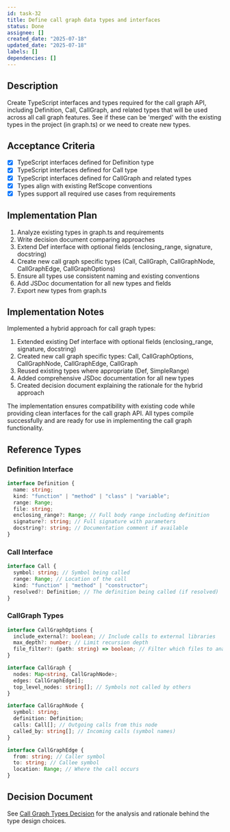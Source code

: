 ```yaml
---
id: task-32
title: Define call graph data types and interfaces
status: Done
assignee: []
created_date: "2025-07-18"
updated_date: "2025-07-18"
labels: []
dependencies: []
---
```


## Description

Create TypeScript interfaces and types required for the call graph API, including Definition, Call, CallGraph, and related types that will be used across all call graph features. See if these can be 'merged' with the existing types in the project (in graph.ts) or we need to create new types.

## Acceptance Criteria

- [x] TypeScript interfaces defined for Definition type
- [x] TypeScript interfaces defined for Call type
- [x] TypeScript interfaces defined for CallGraph and related types
- [x] Types align with existing RefScope conventions
- [x] Types support all required use cases from requirements

## Implementation Plan

1. Analyze existing types in graph.ts and requirements
2. Write decision document comparing approaches
3. Extend Def interface with optional fields (enclosing_range, signature, docstring)
4. Create new call graph specific types (Call, CallGraph, CallGraphNode, CallGraphEdge, CallGraphOptions)
5. Ensure all types use consistent naming and existing conventions
6. Add JSDoc documentation for all new types and fields
7. Export new types from graph.ts

## Implementation Notes

Implemented a hybrid approach for call graph types:

1. Extended existing Def interface with optional fields (enclosing_range, signature, docstring)
2. Created new call graph specific types: Call, CallGraphOptions, CallGraphNode, CallGraphEdge, CallGraph
3. Reused existing types where appropriate (Def, SimpleRange)
4. Added comprehensive JSDoc documentation for all new types
5. Created decision document explaining the rationale for the hybrid approach

The implementation ensures compatibility with existing code while providing clean interfaces for the call graph API. All types compile successfully and are ready for use in implementing the call graph functionality.

## Reference Types

### Definition Interface

```typescript
interface Definition {
  name: string;
  kind: "function" | "method" | "class" | "variable";
  range: Range;
  file: string;
  enclosing_range?: Range; // Full body range including definition
  signature?: string; // Full signature with parameters
  docstring?: string; // Documentation comment if available
}
```

### Call Interface

```typescript
interface Call {
  symbol: string; // Symbol being called
  range: Range; // Location of the call
  kind: "function" | "method" | "constructor";
  resolved?: Definition; // The definition being called (if resolved)
}
```

### CallGraph Types

```typescript
interface CallGraphOptions {
  include_external?: boolean; // Include calls to external libraries
  max_depth?: number; // Limit recursion depth
  file_filter?: (path: string) => boolean; // Filter which files to analyze
}

interface CallGraph {
  nodes: Map<string, CallGraphNode>;
  edges: CallGraphEdge[];
  top_level_nodes: string[]; // Symbols not called by others
}

interface CallGraphNode {
  symbol: string;
  definition: Definition;
  calls: Call[]; // Outgoing calls from this node
  called_by: string[]; // Incoming calls (symbol names)
}

interface CallGraphEdge {
  from: string; // Caller symbol
  to: string; // Callee symbol
  location: Range; // Where the call occurs
}
```

## Decision Document

See [Call Graph Types Decision](/Users/chuck/workspace/refscope/backlog/decisions/call-graph-types-decision.md) for the analysis and rationale behind the type design choices.
